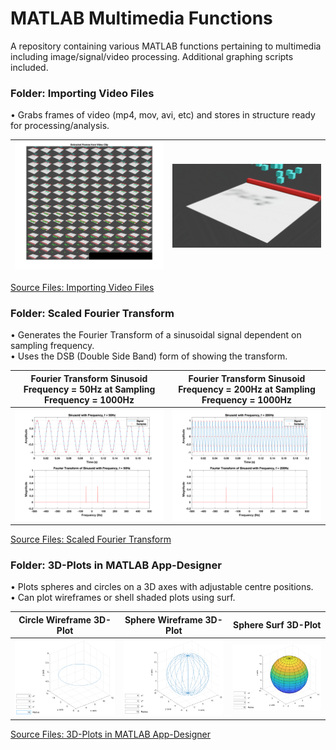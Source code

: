 # MATLAB Multimedia Functions
A repository containing various MATLAB functions pertaining to multimedia including image/signal/video processing. Additional graphing scripts included.


### Folder: Importing Video Files
• Grabs frames of video (mp4, mov, avi, etc) and stores in structure ready for processing/analysis.

|<img src="README Images/Import_Video_Frames.png" width = "600">|<img src="README Images/Import_Video_Frames.gif" width = "600">|
|---|---|

[Source Files: Importing Video Files](https://github.com/MichaelTr7/MATLAB-Multimedia-Functions/tree/master/Importing%20Video%20Files)

### Folder: Scaled Fourier Transform
• Generates the Fourier Transform of a sinusoidal signal dependent on sampling frequency.
<br/>
• Uses the DSB (Double Side Band) form of showing the transform.


|Fourier Transform Sinusoid Frequency = 50Hz at Sampling Frequency = 1000Hz|Fourier Transform Sinusoid Frequency = 200Hz at Sampling Frequency = 1000Hz|
|--|--|
|<img src="README Images/Scaled_Fourier_Transform.png" width = "600">|<img src="README Images/Scaled_Fourier_Transform_2.png" width = "600">|

[Source Files: Scaled Fourier Transform](https://github.com/MichaelTr7/MATLAB-Multimedia-Functions/tree/master/Scaled%20Fourier%20Transform)

### Folder: 3D-Plots in MATLAB App-Designer
• Plots spheres and circles on a 3D axes with adjustable centre positions. <br/>
• Can plot wireframes or shell shaded plots using surf.


|Circle Wireframe 3D-Plot|Sphere Wireframe 3D-Plot|Sphere Surf 3D-Plot|
|--|--|--|
|<img src="README Images/3D_Circle.png" width = "500">|<img src="README Images/3D_Sphere.png" width = "500">|<img src="README Images/3D_Sphere_Surf.png" width = "500">|

[Source Files: 3D-Plots in MATLAB App-Designer](https://github.com/MichaelTr7/MATLAB-Multimedia-Functions/tree/master/3D-Plots%20in%20Matlab%20App-Designer)

